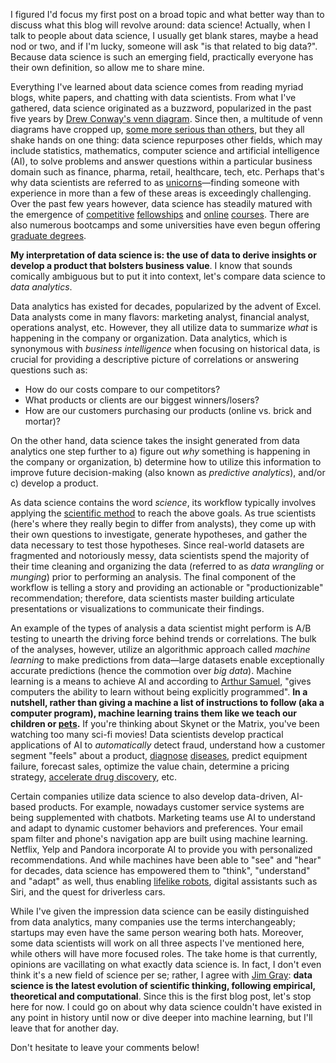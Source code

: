 I figured I'd focus my first post on a broad topic and what better way than to discuss what this blog will revolve around: data science! Actually, when I talk to people about data science, I usually get blank stares, maybe a head nod or two, and if I'm lucky, someone will ask "is that related to big data?". Because data science is such an emerging field, practically everyone has their own definition, so allow me to share mine.
<!-- TEASER_END -->

Everything I've learned about data science comes from reading myriad blogs, white papers, and chatting with data scientists. From what I've gathered, data science originated as a buzzword, popularized in the past five years by [Drew Conway's venn diagram](http://drewconway.com/zia/2013/3/26/the-data-science-venn-diagram). Since then, a multitude of venn diagrams have cropped up, [some more serious than others](http://joelgrus.com/2013/06/09/post-prism-data-science-venn-diagram), but they all shake hands on one thing: data science repurposes other fields, which may include statistics, mathematics, computer science and artificial intelligence (AI), to solve problems and answer questions within a particular business domain such as finance, pharma, retail, healthcare, tech, etc. Perhaps that's why data scientists are referred to as [unicorns](http://www.forbes.com/sites/theopriestley/2015/07/01/chasing-big-data-and-the-data-scientist-unicorn/#2529a3693bdb)&mdash;finding someone with experience in more than a few of these areas is exceedingly challenging. Over the past few years however, data science has steadily matured with the emergence of [competitive](https://www.thedataincubator.com) [fellowships](http://insightdatascience.com) and [online](https://www.coursera.org/browse/data-science) [courses](https://www.udacity.com/courses/data-science). There are also numerous bootcamps and some universities have even begun offering [graduate degrees](https://datascience.berkeley.edu).

**My interpretation of data science is: the use of data to derive insights or develop a product that bolsters business value**. I know that sounds comically ambiguous but to put it into context, let's compare data science to *data analytics*.

Data analytics has existed for decades, popularized by the advent of Excel. Data analysts come in many flavors: marketing analyst, financial analyst, operations analyst, etc. However, they all utilize data to summarize *what* is happening in the company or organization. Data analytics, which is synonymous with *business intelligence* when focusing on historical data, is crucial for providing a descriptive picture of correlations or answering questions such as:

- How do our costs compare to our competitors? 
- What products or clients are our biggest winners/losers?
- How are our customers purchasing our products (online vs. brick and mortar)? 

On the other hand, data science takes the insight generated from data analytics one step further to a) figure out *why* something is happening in the company or organization, b) determine how to utilize this information to improve future decision-making (also known as *predictive analytics*), and/or c) develop a product. 

As data science contains the word *science*, its workflow typically involves applying the [scientific method](http://science.howstuffworks.com/innovation/scientific-experiments/scientific-method6.htm) to reach the above goals. As true scientists (here's where they really begin to differ from analysts), they come up with their own questions to investigate, generate hypotheses, and gather the data necessary to test those hypotheses. Since real-world datasets are fragmented and notoriously messy, data scientists spend the majority of their time cleaning and organizing the data (referred to as *data wrangling* or *munging*) prior to performing an analysis. The final component of the workflow is telling a story and providing an actionable or "productionizable" recommendation; therefore, data scientists master building articulate presentations or visualizations to communicate their findings.

An example of the types of analysis a data scientist might perform is A/B testing to unearth the driving force behind trends or correlations. The bulk of the analyses, however, utilize an algorithmic approach called *machine learning* to make predictions from data&mdash;large datasets enable exceptionally accurate predictions (hence the commotion over *big data*). Machine learning is a means to achieve AI and according to [Arthur Samuel](http://domino.research.ibm.com/tchjr/journalindex.nsf/600cc5649e2871db852568150060213c/3d602ed510e01ee985256bfa0067fb65!OpenDocument), "gives computers the ability to learn without being explicitly programmed". **In a nutshell, rather than giving a machine a list of instructions to follow (aka a computer program), machine learning trains them like we teach our children or [pets](https://www.wired.com/2016/05/the-end-of-code).** If you're thinking about Skynet or the Matrix, you've been watching too many sci-fi movies! Data scientists develop practical applications of AI to *automatically* detect fraud, understand how a customer segment "feels" about a product, [diagnose](https://blog.insightdatascience.com/head-over-heels-detecting-parkinsons-disease-from-accelerometer-data-b36aa46e320b#.gymp0w30k) [diseases](http://www.slate.com/articles/health_and_science/ucsc2015/2015/04/decoding_and_defeating_cancer_with_data_science.html), predict equipment failure, forecast sales, optimize the value chain, determine a pricing strategy, [accelerate drug discovery](http://www.huffingtonpost.com/adi-gaskell/using-machine-learning-to_b_12049046.html), etc.

Certain companies utilize data science to also develop data-driven, AI-based products. For example, nowadays customer service systems are being supplemented with chatbots. Marketing teams use AI to understand and adapt to dynamic customer behaviors and preferences. Your email spam filter and phone's navigation app are built using machine learning. Netflix, Yelp and Pandora incorporate AI to provide you with personalized recommendations. And while machines have been able to "see" and "hear" for decades, data science has empowered them to "think", "understand" and "adapt" as well, thus enabling [lifelike robots](https://www.youtube.com/watch?v=rVlhMGQgDkY&t=2s), digital assistants such as Siri, and the quest for driverless cars.

While I've given the impression data science can be easily distinguished from data analytics, many companies use the terms interchangeably; startups may even have the same person wearing both hats. Moreover, some data scientists will work on all three aspects I've mentioned here, while others will have more focused roles. The take home is that currently, opinions are vacillating on what exactly data science is. In fact, I don't even think it's a new field of science per se; rather, I agree with [Jim Gray](https://www.amazon.com/Fourth-Paradigm-Data-Intensive-Scientific-Discovery/dp/0982544200): **data science is the latest evolution of scientific thinking, following empirical, theoretical and computational**. Since this is the first blog post, let's stop here for now. I could go on about why data science couldn't have existed in any point in history until now or dive deeper into machine learning, but I'll leave that for another day. 

Don't hesitate to leave your comments below!